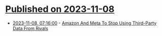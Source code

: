 # [Published on 2023-11-08](index.md)

* [2023-11-08, 07:16:00](https://soylentnews.org/article.pl?sid=23/11/07/0538221&from=rss) - [Amazon And Meta To Stop Using Third-Party Data From Rivals](https://soylentnews.org/article.pl?sid=23/11/07/0538221&from=rss)

